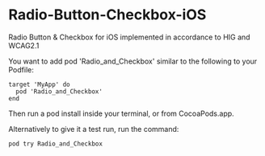 # Radio-Button-Checkbox-iOS
Radio Button &amp; Checkbox for iOS implemented in accordance to HIG and WCAG2.1

You want to add pod 'Radio_and_Checkbox' similar to the following to your Podfile:

```
target 'MyApp' do
  pod 'Radio_and_Checkbox'
end
````

Then run a pod install inside your terminal, or from CocoaPods.app.

Alternatively to give it a test run, run the command:

```
pod try Radio_and_Checkbox
```
